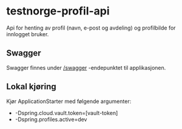 # testnorge-profil-api

Api for henting av profil (navn, e-post og avdeling) og profilbilde for innlogget bruker.

## Swagger
Swagger finnes under [/swagger](https://testnorge-profil-api.dev.adeo.no/swagger) -endepunktet til applikasjonen.

## Lokal kjøring
Kjør ApplicationStarter med følgende argumenter:
 - -Dspring.cloud.vault.token=[vault-token]
 - -Dspring.profiles.active=dev
 